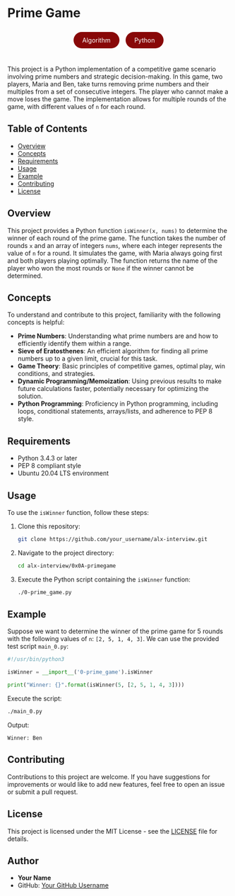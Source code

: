 # Prime Game
</br>
<div align="center">
    <a href="#" style="background-color: #880808; color: white; padding: 10px 20px; border-radius: 20px; text-decoration: none; margin-right: 10px;">Algorithm</a>
    <a href="#" style="background-color: #880808; color: white; padding: 10px 20px; border-radius: 20px; text-decoration: none;">Python</a>
</div>  
<br/><br/>




This project is a Python implementation of a competitive game scenario involving prime numbers and strategic decision-making. In this game, two players, Maria and Ben, take turns removing prime numbers and their multiples from a set of consecutive integers. The player who cannot make a move loses the game. The implementation allows for multiple rounds of the game, with different values of `n` for each round.

## Table of Contents

- [Overview](#overview)
- [Concepts](#concepts)
- [Requirements](#requirements)
- [Usage](#usage)
- [Example](#example)
- [Contributing](#contributing)
- [License](#license)

## Overview

This project provides a Python function `isWinner(x, nums)` to determine the winner of each round of the prime game. The function takes the number of rounds `x` and an array of integers `nums`, where each integer represents the value of `n` for a round. It simulates the game, with Maria always going first and both players playing optimally. The function returns the name of the player who won the most rounds or `None` if the winner cannot be determined.

## Concepts

To understand and contribute to this project, familiarity with the following concepts is helpful:

- **Prime Numbers**: Understanding what prime numbers are and how to efficiently identify them within a range.
- **Sieve of Eratosthenes**: An efficient algorithm for finding all prime numbers up to a given limit, crucial for this task.
- **Game Theory**: Basic principles of competitive games, optimal play, win conditions, and strategies.
- **Dynamic Programming/Memoization**: Using previous results to make future calculations faster, potentially necessary for optimizing the solution.
- **Python Programming**: Proficiency in Python programming, including loops, conditional statements, arrays/lists, and adherence to PEP 8 style.

## Requirements

- Python 3.4.3 or later
- PEP 8 compliant style
- Ubuntu 20.04 LTS environment

## Usage

To use the `isWinner` function, follow these steps:

1. Clone this repository:

    ```bash
    git clone https://github.com/your_username/alx-interview.git
    ```

2. Navigate to the project directory:

    ```bash
    cd alx-interview/0x0A-primegame
    ```

3. Execute the Python script containing the `isWinner` function:

    ```bash
    ./0-prime_game.py
    ```

## Example

Suppose we want to determine the winner of the prime game for 5 rounds with the following values of `n`: `[2, 5, 1, 4, 3]`. We can use the provided test script `main_0.py`:

```python
#!/usr/bin/python3

isWinner = __import__('0-prime_game').isWinner

print("Winner: {}".format(isWinner(5, [2, 5, 1, 4, 3])))
```

Execute the script:

```bash
./main_0.py
```

Output:
```
Winner: Ben
```

## Contributing

Contributions to this project are welcome. If you have suggestions for improvements or would like to add new features, feel free to open an issue or submit a pull request.

## License

This project is licensed under the MIT License - see the [LICENSE](LICENSE) file for details.


## Author

- **Your Name**
- GitHub: [Your GitHub Username](https://github.com/your_username)
